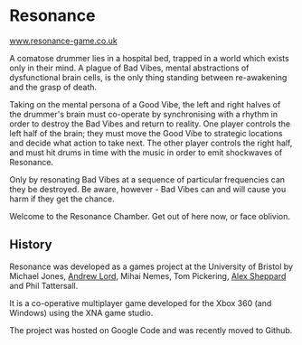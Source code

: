 # Resonance

www.resonance-game.co.uk

A comatose drummer lies in a hospital bed, trapped in a world which exists only in their mind. A plague of Bad Vibes, mental abstractions of dysfunctional brain cells, is the only thing standing between re-awakening and the grasp of death.

Taking on the mental persona of a Good Vibe, the left and right halves of the drummer's brain must co-operate by synchronising with a rhythm in order to destroy the Bad Vibes and return to reality. One player controls the left half of the brain; they must move the Good Vibe to strategic locations and decide what action to take next. The other player controls the right half, and must hit drums in time with the music in order to emit shockwaves of Resonance.

Only by resonating Bad Vibes at a sequence of particular frequencies can they be destroyed. Be aware, however - Bad Vibes can and will cause you harm if they get the chance.

Welcome to the Resonance Chamber. Get out of here now, or face oblivion.

## History

Resonance was developed as a games project at the University of Bristol by Michael Jones, [Andrew Lord](https://github.com/andrewlord1990), Mihai Nemes, Tom Pickering, [Alex Sheppard](http://www.alexsheppard.co.uk/) and Phil Tattersall.

It is a co-operative multiplayer game developed for the Xbox 360 (and Windows) using the XNA game studio.

The project was hosted on Google Code and was recently moved to Github.
